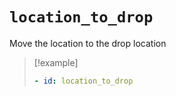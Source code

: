# `location_to_drop`

Move the location to the drop location

> [!example]
> ```yaml
> - id: location_to_drop
> ```
